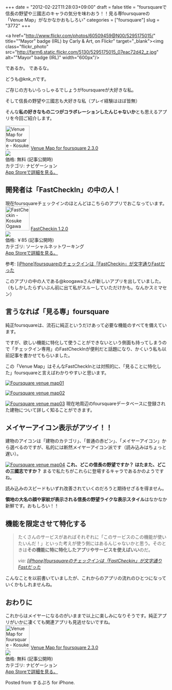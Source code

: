 +++
date = "2012-02-22T11:28:03+09:00"
draft = false
title = "foursquareで信長の野望や三國志のキャラの気分を味わおう！！見る専foursquareの「Venue Map」がなかなかおもしろい"
categories = ["foursquare"]
slug = "3772"
+++

<a href="http://www.flickr.com/photos/60509459@N00/5295175015/" title=""Mayor" badge (IRL) by Carly & Art, on Flickr" target="_blank"><img class="flickr_photo" src="http://farm6.static.flickr.com/5130/5295175015_07eac72d42_z.jpg" alt=""Mayor" badge (IRL)" width="600px"/></a>

であるか。
であるな。

どうも@knk_nです。

ご存じの方もいらっしゃるでしょうがfoursquareが大好きな私。

そして信長の野望や三國志も大好きな私（プレイ経験はほぼ皆無）

そんな<strong>私の好きなもの二つがコラボレーションしたんじゃないか</strong>とも思えるアプリを今回ご紹介します。<!--more--><div class="appstorehelper">
<a href="http://itunes.apple.com/jp/app/venue-map-for-foursquare/id406174482?mt=8&uo=4" target="new"><img class="appstorehelper_appicn" width="75" height="75" src="http://a4.mzstatic.com/us/r1000/068/Purple/c6/cc/14/mzl.lrywdzbl.png" alt="Venue Map for foursquare - Kosuke Ogawa"></a>
<a href="http://itunes.apple.com/jp/app/venue-map-for-foursquare/id406174482?mt=8&uo=4" target="new">Venue Map for foursquare 2.3.0</a><br>
<a href="http://itunes.apple.com/jp/app/venue-map-for-foursquare/id406174482?mt=8&uo=4" target="itunes_store"><img class="appstorehelper_icn" src="http://ax.phobos.apple.com.edgesuite.net/ja_jp/images/web/linkmaker/badge_appstore-sm.gif" ></a><br>
価格: 無料 (記事公開時)<br>
カテゴリ: ナビゲーション<br>
<a href="http://itunes.apple.com/jp/app/venue-map-for-foursquare/id406174482?mt=8&uo=4" target="new">App Storeで詳細を見る。</a>
</div>

<h2>開発者は「FastCheckIn」の中の人！</h2>
現在foursquareチェックインのほとんどはこちらのアプリでおこなっています。

<div class="appstorehelper">
<a href="http://itunes.apple.com/jp/app/fastcheckin/id493265157?mt=8&uo=4" target="new"><img class="appstorehelper_appicn" width="75" height="75" src="http://a2.mzstatic.com/us/r1000/078/Purple/d0/17/0d/mzl.zhfudbhy.jpg" alt="FastCheckin - Kosuke Ogawa"></a>
<a href="http://itunes.apple.com/jp/app/fastcheckin/id493265157?mt=8&uo=4" target="new">FastCheckin 1.2.0</a><br>
<a href="http://itunes.apple.com/jp/app/fastcheckin/id493265157?mt=8&uo=4" target="itunes_store"><img class="appstorehelper_icn" src="http://ax.phobos.apple.com.edgesuite.net/ja_jp/images/web/linkmaker/badge_appstore-sm.gif" ></a><br>
価格: &#65509;85 (記事公開時)<br>
カテゴリ: ソーシャルネットワーキング<br>
<a href="http://itunes.apple.com/jp/app/fastcheckin/id493265157?mt=8&uo=4" target="new">App Storeで詳細を見る。</a>
</div>

<p>参考: <a href="http://knk-n.com/2012/02/05/fastcheckin/" target="_blank">[iPhone]foursquareのチェックインは「FastCheckin」が文字通りFastだった</a><script type="text/javascript">var url="http://knk-n.com/2012/02/05/fastcheckin/";</script><script src="http://api.b.st-hatena.com/entry.count?url=http://knk-n.com/2012/02/05/fastcheckin/&callback=hatebTxt"></script></p>

このアプリの中の人である@koogawaさんが新しいアプリを出していました。（もしかしたらずいぶん前に出て私がスルーしていただけかも。なんかスミマセン）

<h2>言うなれば「見る専」foursquare</h2>
純正foursquareは、流石に純正というだけあって必要な機能のすべてを備えています。

ですが、欲しい機能に特化して使うことができないという側面も持ってしまうので「チェックイン専用」のFastCheckInが便利だと話題になり、かくいう私も以前記事を書かせてもらいました。

この「Venue Map」はそんなFastCheckInとは対照的に、「見ることに特化した」foursquareと言えばわかりやすいと思います。

<a href="https://knk-n.com/images/2012/02/foursquare_venue-map01.png" title="Foursquare venue map01"><img src="https://knk-n.com/images/2012/02/foursquare_venue-map01.png" alt="Foursquare venue map01" title="foursquare_venue-map01.png" /></a>

<a href="https://knk-n.com/images/2012/02/foursquare_venue-map02.png" title="Foursquare venue map02"><img src="https://knk-n.com/images/2012/02/foursquare_venue-map02.png" alt="Foursquare venue map02" title="foursquare_venue-map02.png" /></a>

<a href="https://knk-n.com/images/2012/02/foursquare_venue-map03.jpg" title="Foursquare venue map03"><img src="https://knk-n.com/images/2012/02/foursquare_venue-map03.jpg" alt="Foursquare venue map03" title="foursquare_venue-map03.jpg" /></a>
現在地周辺のfoursquareデータベースに登録された建物について詳しく知ることができます。

<h2>メイヤーアイコン表示がアツイ！！</h2>
建物のアイコンは「建物のカテゴリ」、「普通の赤ピン」、「メイヤーアイコン」から選べるのですが、私的には断然メイヤーアイコン派です（読み込みはちょっと遅い）。

<a href="https://knk-n.com/images/2012/02/foursquare_venue-map04.jpg" title="Foursquare venue map04"><img src="https://knk-n.com/images/2012/02/foursquare_venue-map04.jpg" alt="Foursquare venue map04" title="foursquare_venue-map04.jpg" /></a>
<strong>これ、どこの信長の野望ですか？</strong>
<strong>はたまた、どこの三國志ですか？</strong>
まるで私たちがこれらに登場するキャラであるかのようですね。

読み込みのスピードもいずれ改善されていくのだろうと期待せざるを得ません。

<strong>領地の大名の顔や家紋が表示される信長の野望ライクな表示スタイル</strong>はなかなか新鮮です。おもしろい！！

<h2>機能を限定させて特化する</h2>
<blockquote cite="http://knk-n.com/2012/02/05/fastcheckin/" title="[iPhone]foursquareのチェックインは「FastCheckin」が文字通りFastだった">
<p>たくさんのサービスがあればそれぞれに「このサービスのこの機能が使いたいんだ！」といった考えが使う側にはあるんじゃないかと思う。そのときは<strong>その機能に特に特化したアプリやサービスを使えばいい</strong>のだ。</p>
<cite>via: <a href="http://knk-n.com/2012/02/05/fastcheckin/" target="_blank">[iPhone]foursquareのチェックインは「FastCheckin」が文字通りFastだった</a></cite>
</blockquote>

こんなことを以前書いていましたが、これからのアプリの流れのひとつになっていくかもしれませんね。

<h2>おわりに</h2>
これからはメイヤーになるのがいままで以上に楽しみになりそうです。純正アプリがいかに凄くても関連アプリも見逃せないですね。

<div class="appstorehelper">
<a href="http://itunes.apple.com/jp/app/venue-map-for-foursquare/id406174482?mt=8&uo=4" target="new"><img class="appstorehelper_appicn" width="75" height="75" src="http://a4.mzstatic.com/us/r1000/068/Purple/c6/cc/14/mzl.lrywdzbl.png" alt="Venue Map for foursquare - Kosuke Ogawa"></a>
<a href="http://itunes.apple.com/jp/app/venue-map-for-foursquare/id406174482?mt=8&uo=4" target="new">Venue Map for foursquare 2.3.0</a><br>
<a href="http://itunes.apple.com/jp/app/venue-map-for-foursquare/id406174482?mt=8&uo=4" target="itunes_store"><img class="appstorehelper_icn" src="http://ax.phobos.apple.com.edgesuite.net/ja_jp/images/web/linkmaker/badge_appstore-sm.gif" ></a><br>
価格: 無料 (記事公開時)<br>
カテゴリ: ナビゲーション<br>
<a href="http://itunes.apple.com/jp/app/venue-map-for-foursquare/id406174482?mt=8&uo=4" target="new">App Storeで詳細を見る。</a>
</div>

Posted from するぷろ for iPhone.
